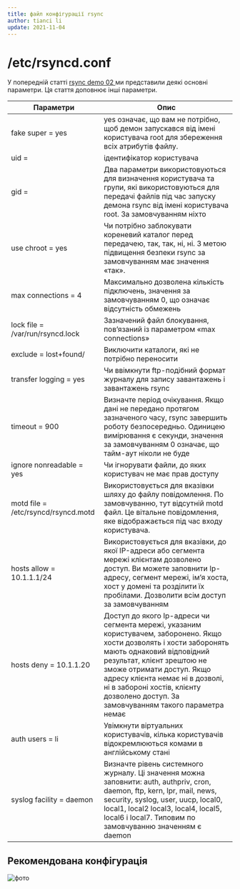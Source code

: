 ```yaml
---
title: файл конфігурації rsync
author: tianci li
update: 2021-11-04
---
```


# /etc/rsyncd.conf

У попередній статті [rsync demo 02 ](03_rsync_demo02.md)ми представили деякі основні параметри. Ця стаття доповнює інші параметри.

| Параметри                           | Опис                                                                                                                                                                                                                                                                                                                                     |
| ----------------------------------- | ---------------------------------------------------------------------------------------------------------------------------------------------------------------------------------------------------------------------------------------------------------------------------------------------------------------------------------------- |
| fake super = yes                    | yes означає, що вам не потрібно, щоб демон запускався від імені користувача root для збереження всіх атрибутів файлу.                                                                                                                                                                                                                    |
| uid =                               | ідентифікатор користувача                                                                                                                                                                                                                                                                                                                |
| gid =                               | Два параметри використовуються для визначення користувача та групи, які використовуються для передачі файлів під час запуску демона rsync від імені користувача root. За замовчуванням ніхто                                                                                                                                             |
| use chroot = yes                    | Чи потрібно заблокувати кореневий каталог перед передачею, так, так, ні, ні. З метою підвищення безпеки rsync за замовчуванням має значення «так».                                                                                                                                                                                       |
| max connections = 4                 | Максимально дозволена кількість підключень, значення за замовчуванням 0, що означає відсутність обмежень                                                                                                                                                                                                                                 |
| lock file = /var/run/rsyncd.lock    | Зазначений файл блокування, пов’язаний із параметром «max connections»                                                                                                                                                                                                                                                                   |
| exclude = lost+found/               | Виключити каталоги, які не потрібно переносити                                                                                                                                                                                                                                                                                           |
| transfer logging = yes              | Чи ввімкнути ftp-подібний формат журналу для запису завантажень і завантажень rsync                                                                                                                                                                                                                                                      |
| timeout = 900                       | Визначте період очікування. Якщо дані не передано протягом зазначеного часу, rsync завершить роботу безпосередньо. Одиницею вимірювання є секунди, значення за замовчуванням 0 означає, що тайм-аут ніколи не буде                                                                                                                       |
| ignore nonreadable = yes            | Чи ігнорувати файли, до яких користувач не має прав доступу                                                                                                                                                                                                                                                                              |
| motd file = /etc/rsyncd/rsyncd.motd | Використовується для вказівки шляху до файлу повідомлення. По замовчуванню, тут відсутній motd файл. Це вітальне повідомлення, яке відображається під час входу користувача.                                                                                                                                                             |
| hosts allow = 10.1.1.1/24           | Використовується для вказівки, до якої IP-адреси або сегмента мережі клієнтам дозволено доступ. Ви можете заповнити Ip-адресу, сегмент мережі, ім’я хоста, хост у домені та розділити їх пробілами. Дозволити всім доступ за замовчуванням                                                                                               |
| hosts deny = 10.1.1.20              | Доступ до якого Ip-адреси чи сегмента мережі, указаним користувачем, заборонено. Якщо хости дозволять і хости заборонять мають однаковий відповідний результат, клієнт зрештою не зможе отримати доступ. Якщо адресу клієнта немає ні в дозволі, ні в забороні хостів, клієнту дозволено доступ. За замовчуванням такого параметра немає |
| auth users = li                     | Увімкнути віртуальних користувачів, кілька користувачів відокремлюються комами в англійському стані                                                                                                                                                                                                                                      |
| syslog facility = daemon            | Визначте рівень системного журналу. Ці значення можна заповнити: auth, authpriv, cron, daemon, ftp, kern, lpr, mail, news, security, syslog, user, uucp, local0, local1, local2 local3, local4, local5, local6 і local7. Типовим по замовчуванню значенням є daemon                                                                      |

## Рекомендована конфігурація

![ фото ](images/rsync_config.jpg)
